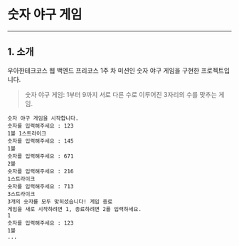# 숫자 야구 게임

---

## 1. 소개

우아한테크코스 웹 백엔드 프리코스 1주 차 미션인 숫자 야구 게임을 구현한 프로젝트입니다. 
>숫자 야구 게임: 1부터 9까지 서로 다른 수로 이루어진 3자리의 수를 맞추는 게임.



``` 
숫자 야구 게임을 시작합니다.
숫자를 입력해주세요 : 123
1볼 1스트라이크
숫자를 입력해주세요 : 145
1볼
숫자를 입력해주세요 : 671
2볼
숫자를 입력해주세요 : 216
1스트라이크
숫자를 입력해주세요 : 713
3스트라이크
3개의 숫자를 모두 맞히셨습니다! 게임 종료
게임을 새로 시작하려면 1, 종료하려면 2를 입력하세요.
1
숫자를 입력해주세요 : 123
1볼
...
```
